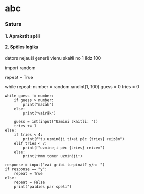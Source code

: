 # abc

### Saturs

#### 1. Aprakstīt spēli
#### 2. Spēles loģika

dators nejauši ģenerē vienu skaitli no 1 līdz 100 

import random

repeat = True

while repeat:
    number = random.randint(1, 100)
    guess = 0
    tries = 0

    while guess != number:
        if guess > number:
            print("mazāk")
        else:
            print("vairāk")

        guess = int(input("Uzmini skaitli: "))
        tries += 1
    else:
        if tries < 4:
            print(f"tu uzminēji tikai pēc {tries} reizēm")
        elif tries < 7:
            print(f"uzmineji pēc {tries} reizem")
        else:
            print("hmm tomer uzminēji")   

    response = input("vai gribi turpināt? y/n: ")
    if response == "y":
        repeat = True
    else:
        repeat = False
        print("paldies par speli")
